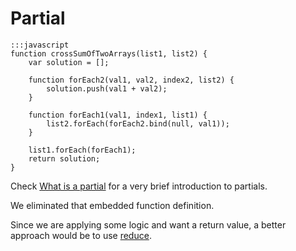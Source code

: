 # Partial

```
:::javascript
function crossSumOfTwoArrays(list1, list2) {
    var solution = [];

    function forEach2(val1, val2, index2, list2) {
        solution.push(val1 + val2);
    }

    function forEach1(val1, index1, list1) {
        list2.forEach(forEach2.bind(null, val1));
    }

    list1.forEach(forEach1);
    return solution;
}
```

Check [What is a partial](../concepts/partial.md) for a very brief
introduction to partials.

We eliminated that embedded function definition.

Since we are applying some logic and want a return value, a better approach
would be to use [reduce](06-reduce.md).

